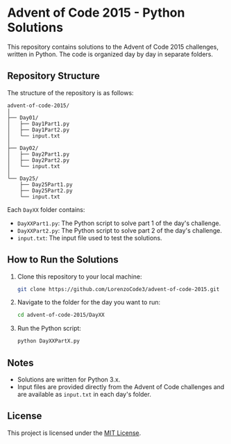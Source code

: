 # Advent of Code 2015 - Python Solutions

This repository contains solutions to the Advent of Code 2015 challenges, written in Python. The code is organized day by day in separate folders.

## Repository Structure

The structure of the repository is as follows:

```
advent-of-code-2015/
│
├── Day01/
│   ├── Day1Part1.py
│   ├── Day1Part2.py
│   └── input.txt
│
├── Day02/
│   ├── Day2Part1.py
│   ├── Day2Part2.py
│   └── input.txt
│
└── Day25/
    ├── Day25Part1.py
    ├── Day25Part2.py
    └── input.txt
```

Each `DayXX` folder contains:
- `DayXXPart1.py`: The Python script to solve part 1 of the day's challenge.
- `DayXXPart2.py`: The Python script to solve part 2 of the day's challenge.
- `input.txt`: The input file used to test the solutions.

## How to Run the Solutions

1. Clone this repository to your local machine:
   ```bash
   git clone https://github.com/LorenzoCode3/advent-of-code-2015.git
   ```

2. Navigate to the folder for the day you want to run:
   ```bash
   cd advent-of-code-2015/DayXX
   ```

3. Run the Python script:
   ```bash
   python DayXXPartX.py
   ```

## Notes

- Solutions are written for Python 3.x.
- Input files are provided directly from the Advent of Code challenges and are available as `input.txt` in each day's folder.

## License

This project is licensed under the [MIT License](LICENSE).
